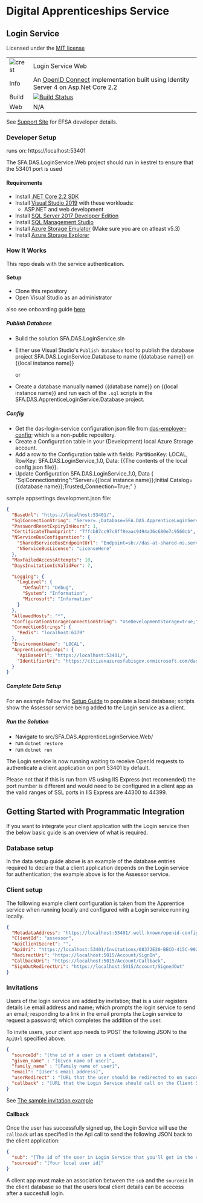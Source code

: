 # Digital Apprenticeships Service

##  Login Service
Licensed under the [MIT license](https://github.com/SkillsFundingAgency/das-login-service/blob/master/LICENSE)

|               |               |
| ------------- | ------------- |
|![crest](https://assets.publishing.service.gov.uk/government/assets/crests/org_crest_27px-916806dcf065e7273830577de490d5c7c42f36ddec83e907efe62086785f24fb.png)|Login Service Web|
| Info | An [OpenID Connect](https://openid.net/connect/) implementation built using Identity Server 4 on Asp.Net Core 2.2 |
| Build | [![Build Status](https://sfa-gov-uk.visualstudio.com/Digital%20Apprenticeship%20Service/_apis/build/status/Endpoint%20Assessment%20Organisation/das-apprentice-login-service?branchName=master)](https://sfa-gov-uk.visualstudio.com/Digital%20Apprenticeship%20Service/_build/latest?definitionId=1496&branchName=master) |
| Web  | N/A  |

See [Support Site](https://skillsfundingagency.atlassian.net/wiki/spaces/NDL/pages/1731559639/Login+Service+-+Developer+Overview) for EFSA developer details.

### Developer Setup

runs on: https://localhost:53401

The SFA.DAS.LoginService.Web project should run in kestrel to ensure that the 53401 port is used

#### Requirements

- Install [.NET Core 2.2 SDK](https://www.microsoft.com/net/download)
- Install [Visual Studio 2019](https://www.visualstudio.com/downloads/) with these workloads:
    - ASP.NET and web development
- Install [SQL Server 2017 Developer Edition](https://go.microsoft.com/fwlink/?linkid=853016)
- Install [SQL Management Studio](https://docs.microsoft.com/en-us/sql/ssms/download-sql-server-management-studio-ssms)
- Install [Azure Storage Emulator](https://go.microsoft.com/fwlink/?linkid=717179&clcid=0x409) (Make sure you are on atleast v5.3)
- Install [Azure Storage Explorer](http://storageexplorer.com/) 

### How It Works

This repo deals with the service authentication. 

#### Setup

- Clone this repository
- Open Visual Studio as an administrator

also see onboarding guide [here](https://skillsfundingagency.atlassian.net/wiki/spaces/NDL/pages/3518529551/Apprentice+Portal+-+on+boarding+guide)

##### Publish Database

- Build the solution SFA.DAS.LoginService.sln
- Either use Visual Studio's `Publish Database` tool to publish the database project SFA.DAS.LoginService.Database to name {{database name}} on {{local instance name}}

	or

- Create a database manually named {{database name}} on {{local instance name}} and run each of the `.sql` scripts in the SFA.DAS.ApprenticeLoginService.Database project.

##### Config

- Get the das-login-service configuration json file from [das-employer-config](https://github.com/SkillsFundingAgency/das-employer-config/blob/master/das-apprentice-login-service/SFA.DAS.LoginService.json); which is a non-public repository.
- Create a Configuration table in your (Development) local Azure Storage account.
- Add a row to the Configuration table with fields: PartitionKey: LOCAL, RowKey: SFA.DAS.LoginService_1.0, Data: {{The contents of the local config json file}}.
- Update Configuration SFA.DAS.LoginService_1.0, Data { "SqlConnectionstring":"Server={{local instance name}};Initial Catalog={{database name}};Trusted_Connection=True;" }

sample appsettings.development.json file:
```json
{
  "BaseUrl": "https://localhost:53401/",
  "SqlConnectionString": "Server=.;Database=SFA.DAS.ApprenticeLoginService.Database;Trusted_Connection=True;",
  "PasswordResetExpiryInHours": 1,
  "CertificateThumbprint": "7ffcb87cc97c8ff8eaac9494a36c680e7c9560cb",
  "NServiceBusConfiguration": {
    "SharedServiceBusEndpointUrl": "Endpoint=sb://das-at-shared-ns.servicebus.windows.net/",
    "NServiceBusLicense": "LicenseHere"
  },
  "MaxFailedAccessAttempts": 10,
  "DaysInvitationIsValidFor": 7,

  "Logging": {
    "LogLevel": {
      "Default": "Debug",
      "System": "Information",
      "Microsoft": "Information"
    }
  },
  "AllowedHosts": "*",
  "ConfigurationStorageConnectionString": "UseDevelopmentStorage=true;",
  "ConnectionStrings": {
    "Redis": "localhost:6379"
  },
  "EnvironmentName": "LOCAL",
  "ApprenticeLoginApi": {
    "ApiBaseUrl": "https://localhost:53401/",
    "IdentifierUri": "https://citizenazuresfabisgov.onmicrosoft.com/das-at-alogin-as-ar"
  }
}
```

##### Complete Data Setup

For an example follow the [Setup Guide]() to populate a local database; scripts show the Assessor service being added to the Login service as a client.

##### Run the Solution

- Navigate to src/SFA.DAS.ApprenticeLoginService.Web/
- run `dotnet restore`
- run `dotnet run`

The Login service is now running waiting to receive OpenId requests to authenticate a client application on port 53401 by default.

Please not that if this is run from VS using IIS Express (not recomended) the port number is different and would need to be configured in a client app as the valid ranges of SSL ports in IIS Express are 44300 to 44399.

##  Getting Started with Programmatic Integration

If you want to integrate your client application with the Login service then the below basic guide is an overview of what is required.

### Database setup
In the data setup guide above is an example of the database entries required to declare that a client application depends on the Login service for authentication; the example above is for the Assessor service.

### Client setup
The following example client configuration is taken from the Apprentice service when running locally and configured with a Login service running locally.

```json
{
  "MetadataAddress": "https://localhost:53401/.well-known/openid-configuration",
  "ClientId": "assessor",
  "ApiClientSecret": "",
  "ApiUri": "https://localhost:53401/Invitations/08372E20-BECD-415C-9925-4D33DDF67FAF",   <- This GUID needs to be the Id of the record in LoginService.Clients table
  "RedirectUri": "https://localhost:5015/Account/SignIn",
  "CallbackUri": "https://localhost:5015/Account/Callback",
  "SignOutRedirectUri": "https://localhost:5015/Account/SignedOut"
}
  ```

### Invitations

Users of the login service are added by invitation; that is a user registers details i.e email address and name; which prompts the login service to send an email; responding to a link in the email prompts the Login service to request a password; which completes the addition of the user. 

To invite users, your client app needs to POST the following JSON to the `ApiUrl` specified above.  

```json
{
  "sourceId": "[the id of a user in a client database]",
  "given_name" : "[Given name of user]",
  "family_name" : "[Family name of user]",
  "email": "[User's email address]",
  "userRedirect" : "[URL that the user should be redirected to on successful sign up]",
  "callback" : "[URL that the Login Service should call on the Client Service with the User's Id]"
}
```

See [The sample invitation example](https://github.com/SkillsFundingAgency/das-apprentice-login-service/blob/main/src/SFA.DAS.LoginService.Samples.MvcInvitationClient/Controllers/InvitationService.cs)

#### Callback

Once the user has successfully signed up, the Login Service will use the `callback` url as specified in the Api call to send the following JSON back to the client application:

```json
{
  "sub": "[The id of the user in Login Service that you'll get in the sub claim on sign in]",
  "sourceid": "[Your local user id]"
}
```
A client app must make an association between the ``sub`` and the ``sourceid`` in the client database so that the users local client details can be acccess after a succesfull login.
